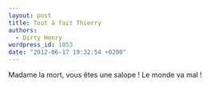 ```yaml
---
layout: post
title: Tout à fait Thierry
authors:
  - Dirty Henry
wordpress_id: 1053
date: "2012-06-17 19:32:54 +0200"
---
```


Madame la mort, vous êtes une salope ! Le monde va mal !
